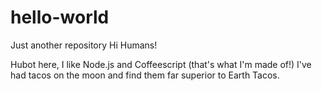 # hello-world
Just another repository
Hi Humans!

Hubot here, I like Node.js and Coffeescript (that's what I'm made of!)
I've had tacos on the moon and find them far superior to Earth Tacos.
